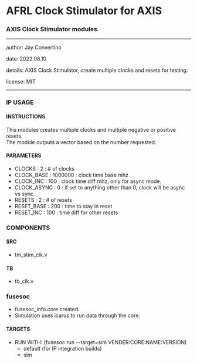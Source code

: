 # AFRL Clock Stimulator for AXIS
### AXIS Clock Stimulator modules
---

   author: Jay Convertino   
   
   date: 2022.08.10  
   
   details: AXIS Clock Stimulator, create multiple clocks and resets for testing.   
   
   license: MIT   
   
---

### IP USAGE
#### INSTRUCTIONS

This modules creates multiple clocks and multiple negative or positive resets.  
The module outputs a vector based on the number requested.

#### PARAMETERS

* CLOCKS : 2 : # of clocks
* CLOCK_BASE : 1000000 : clock time base mhz
* CLOCK_INC : 100 : clock time diff mhz, only for async mode.
* CLOCK_ASYNC : 0 : if set to anything other than 0, clock will be async vs sync. 
* RESETS : 2 : # of resets
* RESET_BASE : 200 : time to stay in reset
* RESET_INC : 100 : time diff for other resets

### COMPONENTS
#### SRC

* tm_stim_clk.v
  
#### TB

* tb_clk.v

### fusesoc

* fusesoc_info.core created.
* Simulation uses icarus to run data through the core.

#### TARGETS

* RUN WITH: (fusesoc run --target=sim VENDER:CORE:NAME:VERSION)
  - default (for IP integration builds)
  - sim
